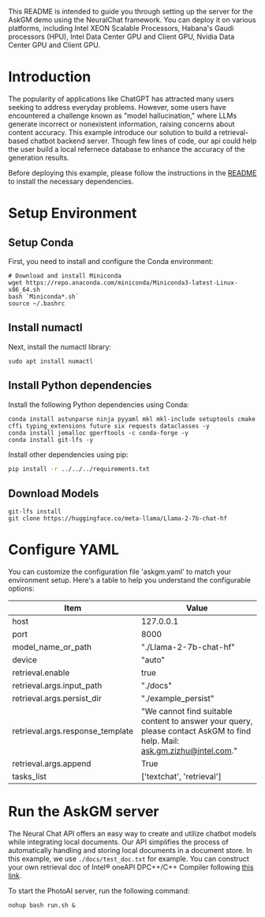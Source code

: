 This README is intended to guide you through setting up the server for the AskGM demo using the NeuralChat framework. You can deploy it on various platforms, including Intel XEON Scalable Processors, Habana's Gaudi processors (HPU), Intel Data Center GPU and Client GPU, Nvidia Data Center GPU and Client GPU.

# Introduction
The popularity of applications like ChatGPT has attracted many users seeking to address everyday problems. However, some users have encountered a challenge known as "model hallucination," where LLMs generate incorrect or nonexistent information, raising concerns about content accuracy. This example introduce our solution to build a retrieval-based chatbot backend server. Though few lines of code, our api could help the user build a local refernece database to enhance the accuracy of the generation results.

Before deploying this example, please follow the instructions in the [README](../../README.md) to install the necessary dependencies.

# Setup Environment

## Setup Conda

First, you need to install and configure the Conda environment:

```shell
# Download and install Miniconda
wget https://repo.anaconda.com/miniconda/Miniconda3-latest-Linux-x86_64.sh
bash `Miniconda*.sh`
source ~/.bashrc
```

## Install numactl

Next, install the numactl library:

```shell
sudo apt install numactl
```

## Install Python dependencies

Install the following Python dependencies using Conda:

```shell
conda install astunparse ninja pyyaml mkl mkl-include setuptools cmake cffi typing_extensions future six requests dataclasses -y
conda install jemalloc gperftools -c conda-forge -y
conda install git-lfs -y
```

Install other dependencies using pip:

```bash
pip install -r ../../../requirements.txt
```


## Download Models
```shell
git-lfs install
git clone https://huggingface.co/meta-llama/Llama-2-7b-chat-hf
```


# Configure YAML

You can customize the configuration file 'askgm.yaml' to match your environment setup. Here's a table to help you understand the configurable options:

|  Item                             | Value                                  |
| --------------------------------- | ---------------------------------------|
| host                              | 127.0.0.1                              |
| port                              | 8000                                   |
| model_name_or_path                | "./Llama-2-7b-chat-hf"                 |
| device                            | "auto"                                 |
| retrieval.enable                  | true                                   |
| retrieval.args.input_path         | "./docs"                               |
| retrieval.args.persist_dir        | "./example_persist"                    |
| retrieval.args.response_template  | "We cannot find suitable content to answer your query, please contact AskGM to find help. Mail: ask.gm.zizhu@intel.com."    |
| retrieval.args.append             | True        |
| tasks_list                        | ['textchat', 'retrieval']              |


# Run the AskGM server
The Neural Chat API offers an easy way to create and utilize chatbot models while integrating local documents. Our API simplifies the process of automatically handling and storing local documents in a document store. In this example, we use `./docs/test_doc.txt` for example. You can construct your own retrieval doc of Intel® oneAPI DPC++/C++ Compiler following [this link](https://www.intel.com/content/www/us/en/docs/dpcpp-cpp-compiler/developer-guide-reference/2023-2/overview.html).


To start the PhotoAI server, run the following command:

```shell
nohup bash run.sh &
```

